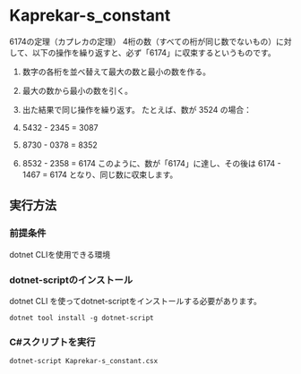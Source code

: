 # Kaprekar-s_constant
6174の定理（カプレカの定理）
4桁の数（すべての桁が同じ数でないもの）に対して、以下の操作を繰り返すと、必ず「6174」に収束するというものです。

1. 数字の各桁を並べ替えて最大の数と最小の数を作る。
2. 最大の数から最小の数を引く。
3. 出た結果で同じ操作を繰り返す。
たとえば、数が 3524 の場合：

1. 5432 - 2345 = 3087
2. 8730 - 0378 = 8352
3. 8532 - 2358 = 6174
このように、数が「6174」に達し、その後は 6174 - 1467 = 6174 となり、同じ数に収束します。

## 実行方法
### 前提条件
dotnet CLIを使用できる環境
### dotnet-scriptのインストール
dotnet CLI を使ってdotnet-scriptをインストールする必要があります。
~~~
dotnet tool install -g dotnet-script
~~~

### C#スクリプトを実行
~~~
dotnet-script Kaprekar-s_constant.csx
~~~
